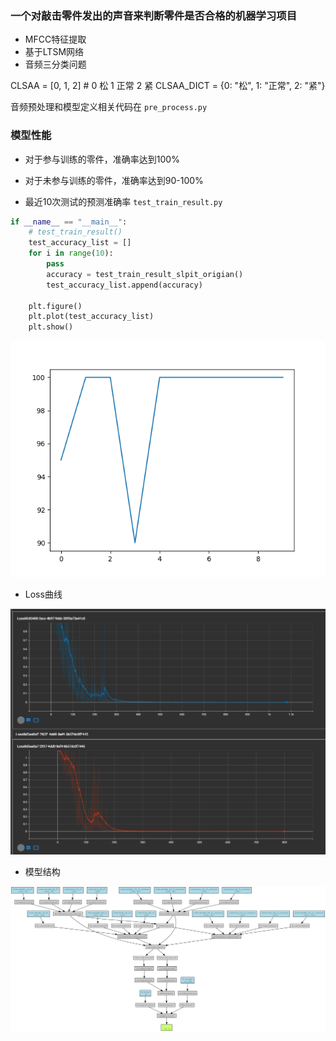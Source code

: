 ### 一个对敲击零件发出的声音来判断零件是否合格的机器学习项目

- MFCC特征提取
- 基于LTSM网络
- 音频三分类问题

CLSAA = [0, 1, 2]  # 0 松 1 正常 2 紧
CLSAA_DICT = {0: "松", 1: "正常", 2: "紧"}

音频预处理和模型定义相关代码在 `pre_process.py` 

### 模型性能

- 对于参与训练的零件，准确率达到100%
- 对于未参与训练的零件，准确率达到90-100%

- 最近10次测试的预测准确率 `test_train_result.py`

```python
if __name__ == "__main__":
    # test_train_result()
    test_accuracy_list = []
    for i in range(10):
        pass
        accuracy = test_train_result_slpit_origian()
        test_accuracy_list.append(accuracy)

    plt.figure()
    plt.plot(test_accuracy_list)
    plt.show()
```

![alt text](predict-10.png)


- Loss曲线

![alt text](images/README/image.png)


- 模型结构


![alt text](audio_classifier.png)